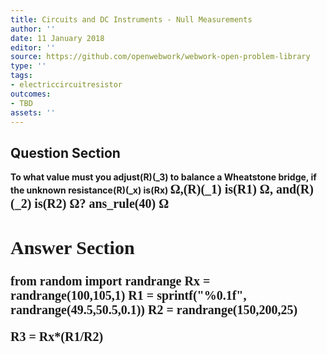 ```yaml
---
title: Circuits and DC Instruments - Null Measurements
author: ''
date: 11 January 2018
editor: ''
source: https://github.com/openwebwork/webwork-open-problem-library
type: ''
tags:
- electriccircuitresistor
outcomes:
- TBD
assets: ''
---
```


## Question Section 

<b>
To what value must you adjust(R)(_3) to balance a Wheatstone bridge, if the unknown resistance(R)(_x) is(Rx) <span style="font-family: 'Times'; font-size: 20px";>&Omega;<span>,(R)(_1) is(R1) <span style="font-family: 'Times'; font-size: 20px";>&Omega;<span>, and(R)(_2) is(R2) <span style="font-family: 'Times'; font-size: 20px";>&Omega;<span>?
ans_rule(40) <span style="font-family: 'Times'; font-size: 20px";>&Omega;<span>



## Answer Section

from random import randrange
Rx = randrange(100,105,1)
R1 = sprintf("%0.1f", randrange(49.5,50.5,0.1))
R2 = randrange(150,200,25)

R3 = Rx*(R1/R2)